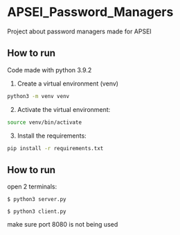 # APSEI_Password_Managers
Project about password managers made for APSEI

## How to run

Code made with python 3.9.2

1. Create a virtual environment (venv)
```bash
python3 -m venv venv
```

2. Activate the virtual environment:
```bash
source venv/bin/activate
```

3. Install the requirements:
```bash
pip install -r requirements.txt
```

## How to run

open 2 terminals:

`$ python3 server.py`

`$ python3 client.py`

make sure port 8080 is not being used